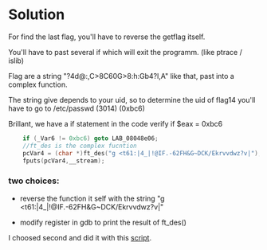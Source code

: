 # Solution

For find the last flag, you'll have to reverse the getflag itself.

You'll have to past several if which will exit the programm. (like ptrace / islib)

Flag are a string "?4d@:,C>8C60G>8:h:Gb4?l,A" like that, past into a complex function.

The string give depends to your uid, so to determine the uid of flag14 you'll have to go to /etc/passwd (3014) (0xbc6)

Brillant, we have a if statement in the code verify if $eax = 0xbc6

```c
	if (_Var6 != 0xbc6) goto LAB_08048e06;
	//ft_des is the complex fucntion
	pcVar4 = (char *)ft_des("g <t61:|4_|!@IF.-62FH&G~DCK/Ekrvvdwz?v|");
	fputs(pcVar4,__stream);
```
### two choices:

- reverse the function it self with the string "g <t61:|4_|!@IF.-62FH&G~DCK/Ekrvvdwz?v|"

- modify register in gdb to print the result of ft_des()

I choosed second and did it with this [script](script.gdb).